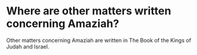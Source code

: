 # Where are other matters written concerning Amaziah?

Other matters concerning Amaziah are written in The Book of the Kings of Judah and Israel. 